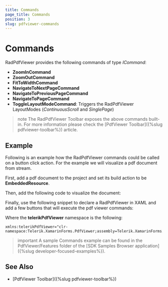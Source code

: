 ```yaml
---
title: Commands
page_title: Commands
position: 3
slug: pdfviewer-commands
---
```


# Commands

RadPdfViewer provides the following commands of type *ICommand*:

* **ZoomInCommand**
* **ZoomOutCommand**
* **FitToWidthCommand**
* **NavigateToNextPageCommand**
* **NavigateToPreviousPageCommand**
* **NavigateToPageCommand**
* **ToggleLayoutModeCommand**: Triggers the RadPdfViewer LayoutModes (*ContinuousScroll* and *SinglePage*)

>note The RadPdfViewer Toolbar exposes the above commands built-in. For more information please check the [PdfViewer Toolbar]({%slug pdfviewer-toolbar%}) article.

## Example

Following is an example how the RadPdfViewer commands could be called on a button click action. For the example we will visualize a pdf document from stream. 

First, add a pdf document to the project and set its build action to be **EmbeddedResource**.

Then, add the following code to visualize the document:

<snippet id='pdfviewer-commands'/>

Finally, use the following snippet to declare a RadPdfViewer in XAML and add a few buttons that will execute the pdf viewer commands:

<snippet id='pdfviewer-commands-xaml'/>

Where the **telerikPdfViewer** namespace is the following:

```XAML
xmlns:telerikPdfViewer="clr-namespace:Telerik.XamarinForms.PdfViewer;assembly=Telerik.XamarinForms.PdfViewer"
```
 
>important A sample Commands example can be found in the PdfViewer/Features folder of the [SDK Samples Browser application]({%slug developer-focused-examples%}).

## See Also

- [PdfViewer Toolbar]({%slug pdfviewer-toolbar%})
